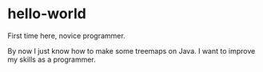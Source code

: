 # hello-world
First time here, novice programmer.

By now I just know how to make some treemaps on Java. I want to improve my skills as a programmer.


